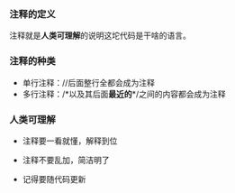 ### 注释的定义

注释就是**人类可理解**的说明这坨代码是干啥的语言。

### 注释的种类

- 单行注释：//后面整行全都会成为注释
- 多行注释：/\*以及其后面**最近的**\*/之间的内容都会成为注释

### 人类可理解

- 注释要一看就懂，解释到位

- 注释不要乱加，简洁明了
- 记得要随代码更新